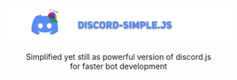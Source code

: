 <p align="center">
  <img width="80%" height="80%"  src="https://raw.githubusercontent.com/terthesz/discord-simple.js/f8d31717e42719b2746a14cbc45d361bfb703828/.github/images/package-logo-with-text.png" />

  <p align="center">Simplified yet still as powerful version of discord.js<br/> for faster bot development</p>
</p>
